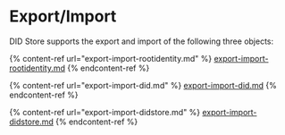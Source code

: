 # Export/Import

DID Store supports the export and import of the following three objects:

{% content-ref url="export-import-rootidentity.md" %}
[export-import-rootidentity.md](export-import-rootidentity.md)
{% endcontent-ref %}

{% content-ref url="export-import-did.md" %}
[export-import-did.md](export-import-did.md)
{% endcontent-ref %}

{% content-ref url="export-import-didstore.md" %}
[export-import-didstore.md](export-import-didstore.md)
{% endcontent-ref %}
